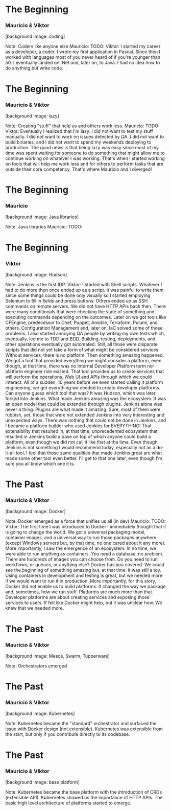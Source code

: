 # The Beginning

### Mauricio & Viktor

[background image: coding]

Note:
Coders like anyone else
Mauricio: TODO:
Viktor: I started my career as a developer, a coder. I wrote my first application in Pascal. Since then I worked with languages most of you never heard of if you're younger than 50. I eventually landed on .Net and, later on, to Java. I had no idea how to do anything but write code.


# The Beginning

### Mauricio & Viktor

[background image: lazy]

Note:
Creating "stuff" that help us and others work less.
Mauricio: TODO:
Viktor: Eventually I realized that I'm lazy. I did not want to test my stuff manually. I did not want to work on issues detected by QA. I did not want to build binaries, and I did not want to spend my weekends deploying to production. The good news is that being lazy was easy since most of my time was spent waiting for someone to do something that might allow me to continue working on whatever I was working. That's when I started working on tools that will help me work less and for others to perform tasks that are outside their core competency.
That's where Mauricio and I diverged!


# The Beginning

### Mauricio

[background image: Java libraries]

Note:
Java libraries
Mauricio: TODO:


# The Beginning

### Viktor

[background image: Hudson]

Note:
Jenkins is the first IDP.
Viktor: I started with Shell scripts. Whatever I had to do more then once ended up as a script. It was painful to write them since some things could be done only visually so I started employing Selenium to fill in fields and press buttons. Others ended up as SSH commands on remote servers. We did not have HTTP APIs back then.
There were many conditionals that were checking the state of something and executing commands depending on the outcomes. Later on we got tools like CFEngine, predecessor to Chef, Puppet, Ansible, Terraform, Pulumi, and others. Configuration Management and, later on, IaC solved some of those problems.
I also started annoying QA people by writing my own tests which, eventually, led me to TDD and BDD.
Building, testing, deployments, and other operations eventually got automated.
Still, all those were disparate scripts that did not yet take a form of what might be considered services. Without services, there is no platform.
Then something amazing happened. We got a tool that provided everything we might consider a platform, even though, at that time, there was no Internal Developer Platform term nor platform engineer role existed.
That tool provided us to create services that will perform the operations, Web UI and APIs through which we could interact. All of a sudden, 10 years before we even started calling it platform engineering, we got everything we needed to create developer platforms.
Can anyone guess which tool that was?
It was Hudson, which was later forked into Jenkins.
What made Jenkins amazing was the ecosystem. It was an open model that could be extended through plugins. Jenkins alone was never a thing. Plugins are what made it amazing. Sure, most of them were rubbish, yet, those that were not extended Jenkins into very interesting and unexpected ways. There was nothing that could not be done in Jenkins, and I became a platform builder who used Jenkins for EVERYTHING!
That extensibility that resulted in, at that time, unprecedented ecosystem that resulted in Jenkins build a base on top of which anyone could build a platform, even though we did not call it like that at the time. Even though Jenkins is not something I would recommend today, especially not as a do-it-all tool, I feel that those same qualities that made Jenkins great are what made some other tool even better. I'll get to that one later, even though I'm sure you all know which one it is.


# The Past

### Mauricio & Viktor

[background image: Docker]

Note:
Docker emerged as a force that unifies us all (in dev)
Mauricio: TODO:
Viktor: The first time I was introduced to Docker I immediately thought that it is going to change the world. We got a universal packaging model, container images, and a universal way to run those packages anywhere (except Windows servers but, by that time, no one cared about it any more). More importantly, I saw the emergence of an ecosystem. In no time, we were able to run anything as containers. You need a database, no problem. There are hundreds of images you can choose from. Do you need to run workflows, or queues, or anything else? Docker has you covered. We could see the beginning of something amazing but, at that time, it was still a toy. Using containers in development and testing is great, but we needed more if we would want to run it in production. More importantly, for this story, Docker did not enable us to build platforms. It changed the way we package and, sometimes, how we run stuff. Platforms are much more than that. Developer platforms are about creating services and exposing those services to users. If felt like Docker might help, but it was unclear how. We knew that we needed more.


# The Past

### Mauricio & Viktor

[background image: Mesos, Swarm, Tupperware]

Note:
Orchestrators emerged


# The Past

### Mauricio & Viktor

[background image: Kubernetes]

Note:
Kubernetes became the "standard" orchestrator and surfaced the issue with Docker design (not extensible). Kubernetes was extensible from the start, but only if you contribute directly to its codebase.


# The Past

### Mauricio & Viktor

[background image: base platform]

Note:
Kubernetes became the base platform with the introduction of CRDs (extensible API). Kubernetes showed us the importance of HTTP APIs. The basic high level architecture of platforms started to emerge.
